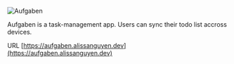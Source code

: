![Aufgaben](https://i.imgur.com/UtcrASw.png)

Aufgaben is a task-management app. Users can sync their todo list accross devices.



URL [https://aufgaben.alissanguyen.dev](https://aufgaben.alissanguyen.dev)
